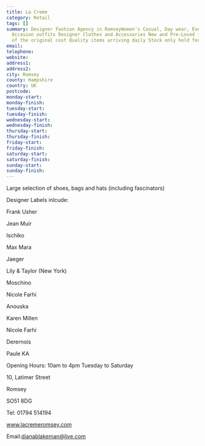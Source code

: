 ```yaml
---
title: La Creme
category: Retail
tags: []
summary: Designer Fashion Agency in RomseyWomen's Casual, Day wear, Evening and Special
  Occasion outfits Designer Clothes and Accessories New and Pre-Loved items at a fraction
  of the original cost Quality items arriving daily Stock only held for 2 months
email: 
telephone: 
website: 
address1: 
address2: 
city: Romsey
county: Hampshire
country: UK
postcode: 
monday-start: 
monday-finish: 
tuesday-start: 
tuesday-finish: 
wednesday-start: 
wednesday-finish: 
thursday-start: 
thursday-finish: 
friday-start: 
friday-finish: 
saturday-start: 
saturday-finish: 
sunday-start: 
sunday-finish: 
---
```

Large selection of shoes, bags and hats (including fascinators)

Designer Labels inlcude:

Frank Usher

Jean Muir

Ischiko

Max Mara

Jaeger

Lily & Taylor (New York)

Moschino

Nicole Farhi

Anouska

Karen Millen

Nicole Farhi

Derernois

Paule KA

Opening Hours: 10am to 4pm Tuesday to Saturday

10, Latimer Street

Romsey

SO51 8DG

Tel: 01794 514194

www.lacremeromsey.com

Email:dianablakeman@live.com

